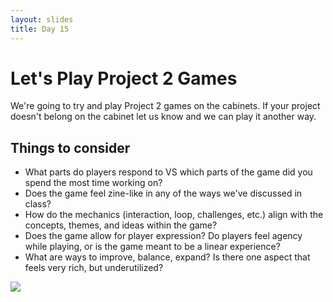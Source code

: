 ```yaml
---
layout: slides
title: Day 15
---
```

# Let's Play Project 2 Games

We're going to try and play Project 2 games on the cabinets. If your project doesn't belong on the cabinet let us know and we can play it another way.

## Things to consider

- What parts do players respond to VS which parts of the game did you spend the most time working on? 
- Does the game feel zine-like in any of the ways we've discussed in class?
- How do the mechanics (interaction, loop, challenges, etc.) align with the concepts, themes, and ideas within the game?
- Does the game allow for player expression? Do players feel agency while playing, or is the game meant to be a linear experience?
- What are ways to improve, balance, expand? Is there one aspect that feels very rich, but underutilized?


![](https://lh7-us.googleusercontent.com/CTQUJGmgfVJPiz6jObNYdQSJs1mCMh_qVcpBaJUiHaFb6xCNBvLWD_Tdmhwc5zVJLiAUi2SPSduTVtNLqAEXB69U3X2p1iMrjNbNuq4Asqsgk0RD7va5bLCyeGijP_JQLK5az4whn6rci-xKBOtGSWE)






